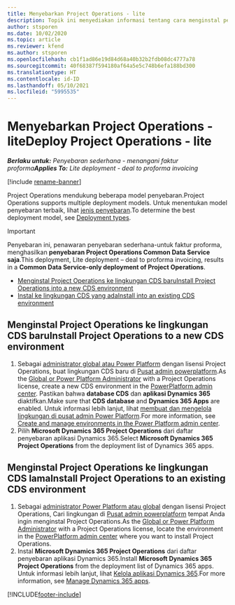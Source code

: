 ```yaml
---
title: Menyebarkan Project Operations - lite
description: Topik ini menyediakan informasi tentang cara menginstal penawaran penyebaran Project operation lite ke faktur proforma.
author: stsporen
ms.date: 10/02/2020
ms.topic: article
ms.reviewer: kfend
ms.author: stsporen
ms.openlocfilehash: cb1f1ad86e19d84d68a40b32b2fdb08dc4777a78
ms.sourcegitcommit: 40f68387f594180af64a5e5c748b6efa188bd300
ms.translationtype: HT
ms.contentlocale: id-ID
ms.lasthandoff: 05/10/2021
ms.locfileid: "5995535"
---
```

# <a name="deploy-project-operations---lite"></a><span data-ttu-id="85e6d-103">Menyebarkan Project Operations - lite</span><span class="sxs-lookup"><span data-stu-id="85e6d-103">Deploy Project Operations - lite</span></span>

<span data-ttu-id="85e6d-104">_**Berlaku untuk:** Penyebaran sederhana - menangani faktur proforma_</span><span class="sxs-lookup"><span data-stu-id="85e6d-104">_**Applies To:** Lite deployment - deal to proforma invoicing_</span></span>

[!include [rename-banner](~/includes/cc-data-platform-banner.md)]

<span data-ttu-id="85e6d-105">Project Operations mendukung beberapa model penyebaran.</span><span class="sxs-lookup"><span data-stu-id="85e6d-105">Project Operations supports multiple deployment models.</span></span> <span data-ttu-id="85e6d-106">Untuk menentukan model penyebaran terbaik, lihat [jenis penyebaran](determine-deployment-type.md).</span><span class="sxs-lookup"><span data-stu-id="85e6d-106">To determine the best deployment model, see [Deployment types](determine-deployment-type.md).</span></span>


> [!IMPORTANT]
> <span data-ttu-id="85e6d-107">Penyebaran ini, penawaran penyebaran sederhana-untuk faktur proforma, menghasilkan **penyebaran Project Operations Common Data Service saja**.</span><span class="sxs-lookup"><span data-stu-id="85e6d-107">This deployment, Lite deployment – deal to proforma invoicing, results in a **Common Data Service-only deployment of Project Operations**.</span></span>

- [<span data-ttu-id="85e6d-108">Menginstal Project Operations ke lingkungan CDS baru</span><span class="sxs-lookup"><span data-stu-id="85e6d-108">Install Project Operations into a new CDS environment</span></span>](#new)
- [<span data-ttu-id="85e6d-109">Instal ke lingkungan CDS yang ada</span><span class="sxs-lookup"><span data-stu-id="85e6d-109">Install into an existing CDS environment</span></span>](#existing)



## <a name="install-project-operations-to-a-new-cds-environment"></a><a name="new"></a><span data-ttu-id="85e6d-110">Menginstal Project Operations ke lingkungan CDS baru</span><span class="sxs-lookup"><span data-stu-id="85e6d-110">Install Project Operations to a new CDS environment</span></span>

1. <span data-ttu-id="85e6d-111">Sebagai [administrator global atau Power Platform](/power-platform/admin/global-service-administrators-can-administer-without-license) dengan lisensi Project Operations, buat lingkungan CDS baru di [Pusat admin powerplatform](https://admin.powerplatform.com).</span><span class="sxs-lookup"><span data-stu-id="85e6d-111">As the [Global or Power Platform Administrator](/power-platform/admin/global-service-administrators-can-administer-without-license) with a Project Operations license, create a new CDS environment in the [PowerPlatform admin center](https://admin.powerplatform.com).</span></span> <span data-ttu-id="85e6d-112">Pastikan bahwa **database CDS** dan **aplikasi Dynamics 365** diaktifkan.</span><span class="sxs-lookup"><span data-stu-id="85e6d-112">Make sure that **CDS database** and **Dynamics 365 Apps** are enabled.</span></span> <span data-ttu-id="85e6d-113">Untuk informasi lebih lanjut, lihat [membuat dan mengelola lingkungan di pusat admin Power Platform](/power-platform/admin/create-environment#create-an-environment-in-the-power-platform-admin-center).</span><span class="sxs-lookup"><span data-stu-id="85e6d-113">For more information, see [Create and manage environments in the Power Platform admin center](/power-platform/admin/create-environment#create-an-environment-in-the-power-platform-admin-center).</span></span>
2. <span data-ttu-id="85e6d-114">Pilih **Microsoft Dynamics 365 Project Operations** dari daftar penyebaran aplikasi Dynamics 365.</span><span class="sxs-lookup"><span data-stu-id="85e6d-114">Select **Microsoft Dynamics 365 Project Operations** from the deployment list of Dynamics 365 apps.</span></span>


## <a name="install-project-operations-to-an-existing-cds-environment"></a><a name="existing"></a><span data-ttu-id="85e6d-115">Menginstal Project Operations ke lingkungan CDS lama</span><span class="sxs-lookup"><span data-stu-id="85e6d-115">Install Project Operations to an existing CDS environment</span></span>

1. <span data-ttu-id="85e6d-116">Sebagai [administrator Power Platform atau global](/power-platform/admin/global-service-administrators-can-administer-without-license) dengan lisensi Project Operations, Cari lingkungan di [Pusat admin powerplatform](https://admin.powerplatform.com) tempat Anda ingin menginstal Project Operations.</span><span class="sxs-lookup"><span data-stu-id="85e6d-116">As the [Global or Power Platform Administrator](/power-platform/admin/global-service-administrators-can-administer-without-license) with a Project Operations license, locate the environment in the [PowerPlatform admin center](https://admin.powerplatform.com) where you want to install Project Operations.</span></span>
2. <span data-ttu-id="85e6d-117">Instal **Microsoft Dynamics 365 Project Operations** dari daftar penyebaran aplikasi Dynamics 365.</span><span class="sxs-lookup"><span data-stu-id="85e6d-117">Install **Microsoft Dynamics 365 Project Operations** from the deployment list of Dynamics 365 apps.</span></span> <span data-ttu-id="85e6d-118">Untuk informasi lebih lanjut, lihat [Kelola aplikasi Dynamics 365](/power-platform/admin/manage-apps).</span><span class="sxs-lookup"><span data-stu-id="85e6d-118">For more information, see [Manage Dynamics 365 apps](/power-platform/admin/manage-apps).</span></span>




[!INCLUDE[footer-include](../includes/footer-banner.md)]